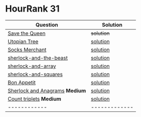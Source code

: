 # HourRank 31


Question | Solution
------------ | -------------
[Save the Queen](https://www.hackerrank.com/contests/hourrank-31/challenges/save-the-queen/problem)| ~~solution~~
[Utopian Tree](https://www.hackerrank.com/challenges/utopian-tree/problem) | [solution](https://github.com/thulasipavankumar/Hackerrank_solution_java/blob/master/src/com/practice/UtopianTree.Java)
[Socks Merchant](https://www.hackerrank.com/challenges/sock-merchant/problem) | [solution](https://github.com/thulasipavankumar/Hackerrank_solution_java/blob/master/src/com/practice/SocksMerchant.java)
[sherlock-and-the-beast](https://www.hackerrank.com/challenges/sherlock-and-the-beast/problem)  | [solution](https://github.com/thulasipavankumar/Hackerrank_solution_java/blob/master/src/com/practice/sherlock-and-the-beast.java)
[sherlock-and-array](https://www.hackerrank.com/challenges/sherlock-and-array/problem)  |   [solution](https://github.com/thulasipavankumar/Hackerrank_solution_java/blob/master/src/com/practice/Sherlock-and-Array.java)
[sherlock-and-squares](https://www.hackerrank.com/challenges/sherlock-and-squares/problem) | [solution](https://github.com/thulasipavankumar/Hackerrank_solution_java/blob/master/src/com/practice/Sherlock-and-squares.java)
[Bon Appetit](https://www.hackerrank.com/challenges/bon-appetit/problem)|[solution](https://github.com/thulasipavankumar/Hackerrank_solution_java/blob/master/src/com/practice/BonApp%C3%A9tit.java)
[Sherlock and Anagrams](https://www.hackerrank.com/challenges/sherlock-and-anagrams/problem) **Medium**|[solution](https://github.com/thulasipavankumar/Hackerrank_solution_java/blob/master/src/com/practice/Sherlock_anagrams.java)
[Count triplets](https://www.hackerrank.com/challenges/count-triplets-1/problem) **Medium**|[solution](https://github.com/thulasipavankumar/Hackerrank_solution_java/blob/master/src/com/practice/Count_Triplets.java)
------------ | -------------



